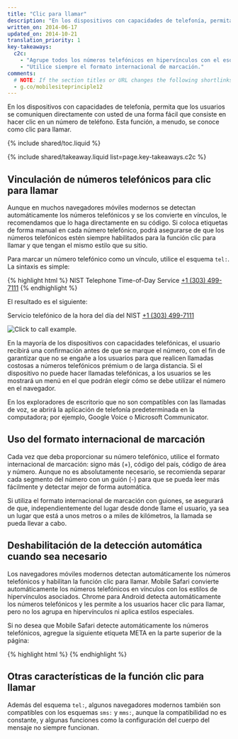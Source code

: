 ```yaml
---
title: "Clic para llamar"
description: "En los dispositivos con capacidades de telefonía, permita que los usuarios se comuniquen directamente con usted de una forma fácil que consiste en hacer clic en un número de teléfono. Esta función, a menudo, se conoce como clic para llamar."
written_on: 2014-06-17
updated_on: 2014-10-21
translation_priority: 1
key-takeaways:
  c2c: 
    - "Agrupe todos los números telefónicos en hipervínculos con el esquema <code>tel:</code>."
    - "Utilice siempre el formato internacional de marcación."
comments: 
  # NOTE: If the section titles or URL changes the following shortlinks must be updated
  - g.co/mobilesiteprinciple12
---
```


<p class="intro">
  En los dispositivos con capacidades de telefonía, permita que los usuarios se comuniquen directamente con usted de una forma fácil que consiste en hacer clic en un número de teléfono. Esta función, a menudo, se conoce como clic para llamar.
</p>

{% include shared/toc.liquid %}

{% include shared/takeaway.liquid list=page.key-takeaways.c2c %}

## Vinculación de números telefónicos para clic para llamar

Aunque en muchos navegadores móviles modernos se detectan automáticamente los números telefónicos 
y se los convierte en vínculos, le recomendamos que lo haga directamente en su código.
Si coloca etiquetas de forma manual en cada número telefónico, podrá asegurarse de que los números telefónicos estén siempre
habilitados para la función clic para llamar y que tengan el mismo estilo que su sitio.

Para marcar un número telefónico como un vínculo, utilice el esquema `tel:`.  La sintaxis es 
simple:

{% highlight html %}
NIST Telephone Time-of-Day Service <a href="tel:+1-303-499-7111">+1 (303) 499-7111</a>
{% endhighlight %}

El resultado es el siguiente:

Servicio telefónico de la hora del día del NIST <a href="tel:+1-303-499-7111">+1 (303) 499-7111</a>

<img src="images/click-to-call_framed.jpg" class="center" alt="Click to call example.">

En la mayoría de los dispositivos con capacidades telefónicas, el usuario recibirá una
confirmación antes de que se marque el número, con el fin de garantizar que no se engañe a los usuarios 
para que realicen llamadas costosas a números telefónicos prémium o de larga distancia. 
Si el dispositivo no puede hacer llamadas telefónicas, a los usuarios se les mostrará un
menú en el que podrán elegir cómo se debe utilizar el número en el navegador.

En los exploradores de escritorio que no son compatibles con las llamadas de voz, se abrirá la aplicación de telefonía predeterminada
en la computadora; por ejemplo, Google Voice o Microsoft
Communicator.

## Uso del formato internacional de marcación

Cada vez que deba proporcionar su número telefónico, utilice el formato internacional de marcación: 
signo más (+), código del país, código de área y número.  Aunque no es absolutamente
necesario, se recomienda separar cada segmento del número con un
guión (-) para que se pueda leer más fácilmente y detectar mejor de forma automática.

Si utiliza el formato internacional de marcación con guiones, se asegurará de que, independientemente del lugar
desde donde llame el usuario, ya sea un lugar que está a unos metros o a miles
de kilómetros, la llamada se pueda llevar a cabo.

## Deshabilitación de la detección automática cuando sea necesario

Los navegadores móviles modernos detectan automáticamente los números telefónicos y habilitan la función
clic para llamar.  Mobile Safari convierte automáticamente los números telefónicos en vínculos
con los estilos de hipervínculos asociados.  Chrome para Android detecta automáticamente
los números telefónicos y les permite a los usuarios hacer clic para llamar, pero no los agrupa
en hipervínculos ni aplica estilos especiales.

Si no desea que Mobile Safari detecte automáticamente los números telefónicos, agregue la
siguiente etiqueta META en la parte superior de la página:

{% highlight html %}
<meta name="format-detection" content="telephone=no">
{% endhighlight %}

## Otras características de la función clic para llamar

Además del esquema `tel:`, algunos navegadores modernos también son compatibles con los esquemas `sms:`
y `mms:`, aunque la compatibilidad no es constante, y algunas
funciones como la configuración del cuerpo del mensaje no siempre funcionan.  

